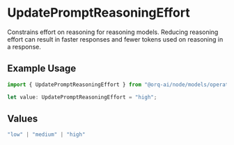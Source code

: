 # UpdatePromptReasoningEffort

Constrains effort on reasoning for reasoning models. Reducing reasoning effort can result in faster responses and fewer tokens used on reasoning in a response.

## Example Usage

```typescript
import { UpdatePromptReasoningEffort } from "@orq-ai/node/models/operations";

let value: UpdatePromptReasoningEffort = "high";
```

## Values

```typescript
"low" | "medium" | "high"
```